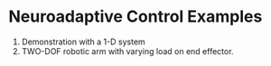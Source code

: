# Neuroadaptive Control Examples

1. Demonstration with a 1-D system
2. TWO-DOF robotic arm with varying load on end effector.
